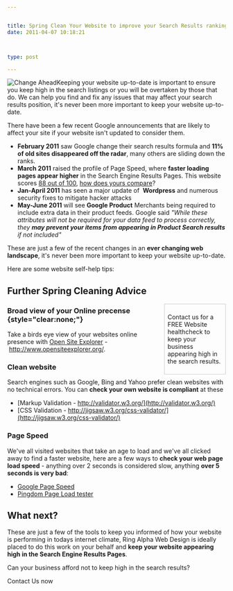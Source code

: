 ```yaml
---


title: Spring Clean Your Website to improve your Search Results ranking
date: 2011-04-07 10:18:21



type: post

---
```

![](/assets/change_ahead.jpg "Change Ahead")Keeping your website
up-to-date is important to ensure you keep high in the search listings
or you will be overtaken by those that do. We can help you find and fix
any issues that may affect your search results position, it's never been
more important to keep your website up-to-date.

 There have been a few recent Google announcements that are likely to
affect your site if your website isn't updated to consider them.

-   **February 2011** saw Google change their search results formula and
    **11% of old sites disappeared off the radar**, many others are
    sliding down the ranks.
-   **March 2011** raised the profile of Page Speed, where **faster
    loading pages appear higher** in the Search Engine Results Pages.
    This website scores [88 out of
    100](http://pagespeed.googlelabs.com/#url=ringalpha.com&mobile=false),
    [how does yours compare](http://pagespeed.googlelabs.com/)?
-   **Jan-April 2011** has seen a major update of  **Wordpress** and
    numerous security fixes to mitigate hacker attacks
-   **May-June 2011** will see **Google Product** Merchants being
    required to include extra data in their product feeds. Google said
    *"While these attributes will not be required for your data feed to
    process correctly, they **may prevent your items from appearing in
    Product Search results** if not included"*

These are just a few of the recent changes in an **ever changing web
landscape**, it's never been more important to keep your website
up-to-date.

Here are some website self-help
tips:

Further Spring Cleaning Advice
------------------------------

<div
style="float:right;width:25%;margin: 0 0 0.5em 0.5em;
border: 1px solid #ccc;padding:0.5em;">

Contact us for a FREE Website healthcheck to keep your business
appearing high in the search results.

</div>

### Broad view of your Online precense {style="clear:none;"}

Take a birds eye view of your websites online presence with [Open Site
Explorer](http://www.opensiteexplorer.org/) - <http://www.opensiteexplorer.org/>.

### Clean website

Search engines such as Google, Bing and Yahoo prefer clean websites with
no technical errors. You can **check your own website is compliant** at
these


-   [Markup Validation -
    http://validator.w3.org/](http://validator.w3.org/)
-   [CSS Validation -
    http://jigsaw.w3.org/css-validator/](http://jigsaw.w3.org/css-validator/)

### Page Speed

We've all visited websites that take an age to load and we've all
clicked away to find a faster website, here are a few ways to **check
your web page load speed** - anything over 2 seconds is considered slow,
anything **over 5 seconds is very bad**:

-   [Google Page Speed](http://pagespeed.googlelabs.com/)
-   [Pingdom Page Load tester](http://tools.pingdom.com/)

What next?
----------

These are just a few of the tools to keep you informed of how your
website is performing in todays internet climate, Ring Alpha Web Design
is ideally placed to do this work on your behalf and **keep your website
appearing high in the Search Engine Results Pages**.

Can your business afford not to keep high in the search results?

Contact Us now
